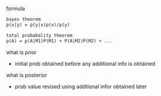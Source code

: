 formula

```latex
bayes theorem
p(x|y) = p(y|x)p(x)/p(y)

total probabolity theorem
p(A) = p(A|M1)P(M1) + P(A|M2)P(M2) + ...

```

what is prior
- initial prob obtained before any additional info is obtained

what is posterior
- prob value revised using addtional infor obtained later